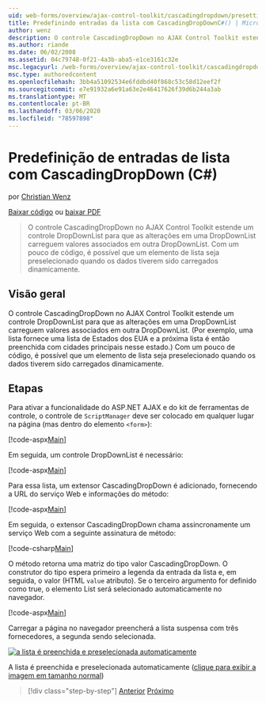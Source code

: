 ```yaml
---
uid: web-forms/overview/ajax-control-toolkit/cascadingdropdown/presetting-list-entries-with-cascadingdropdown-cs
title: Predefinindo entradas da lista com CascadingDropDownC#() | Microsoft Docs
author: wenz
description: O controle CascadingDropDown no AJAX Control Toolkit estende um controle DropDownList para que as alterações em uma DropDownList carreguem valores associados em anoth...
ms.author: riande
ms.date: 06/02/2008
ms.assetid: 04c79748-0f21-4a3b-aba5-e1ce3161c32e
msc.legacyurl: /web-forms/overview/ajax-control-toolkit/cascadingdropdown/presetting-list-entries-with-cascadingdropdown-cs
msc.type: authoredcontent
ms.openlocfilehash: 3bb4a51092534e6fddbd40f868c53c58d12eef2f
ms.sourcegitcommit: e7e91932a6e91a63e2e46417626f39d6b244a3ab
ms.translationtype: MT
ms.contentlocale: pt-BR
ms.lasthandoff: 03/06/2020
ms.locfileid: "78597898"
---
```

# <a name="presetting-list-entries-with-cascadingdropdown-c"></a>Predefinição de entradas de lista com CascadingDropDown (C#)

por [Christian Wenz](https://github.com/wenz)

[Baixar código](https://download.microsoft.com/download/9/0/7/907760b1-2c60-4f81-aeb6-ca416a573b0d/cascadingdropdown2.cs.zip) ou [baixar PDF](https://download.microsoft.com/download/2/d/c/2dc10e34-6983-41d4-9c08-f78f5387d32b/cascadingDropDown2CS.pdf)

> O controle CascadingDropDown no AJAX Control Toolkit estende um controle DropDownList para que as alterações em uma DropDownList carreguem valores associados em outra DropDownList. Com um pouco de código, é possível que um elemento de lista seja preselecionado quando os dados tiverem sido carregados dinamicamente.

## <a name="overview"></a>Visão geral

O controle CascadingDropDown no AJAX Control Toolkit estende um controle DropDownList para que as alterações em uma DropDownList carreguem valores associados em outra DropDownList. (Por exemplo, uma lista fornece uma lista de Estados dos EUA e a próxima lista é então preenchida com cidades principais nesse estado.) Com um pouco de código, é possível que um elemento de lista seja preselecionado quando os dados tiverem sido carregados dinamicamente.

## <a name="steps"></a>Etapas

Para ativar a funcionalidade do ASP.NET AJAX e do kit de ferramentas de controle, o controle de `ScriptManager` deve ser colocado em qualquer lugar na página (mas dentro do elemento `<form>`):

[!code-aspx[Main](presetting-list-entries-with-cascadingdropdown-cs/samples/sample1.aspx)]

Em seguida, um controle DropDownList é necessário:

[!code-aspx[Main](presetting-list-entries-with-cascadingdropdown-cs/samples/sample2.aspx)]

Para essa lista, um extensor CascadingDropDown é adicionado, fornecendo a URL do serviço Web e informações do método:

[!code-aspx[Main](presetting-list-entries-with-cascadingdropdown-cs/samples/sample3.aspx)]

Em seguida, o extensor CascadingDropDown chama assincronamente um serviço Web com a seguinte assinatura de método:

[!code-csharp[Main](presetting-list-entries-with-cascadingdropdown-cs/samples/sample4.cs)]

O método retorna uma matriz do tipo valor CascadingDropDown. O construtor do tipo espera primeiro a legenda da entrada da lista e, em seguida, o valor (HTML `value` atributo). Se o terceiro argumento for definido como true, o elemento List será selecionado automaticamente no navegador.

[!code-aspx[Main](presetting-list-entries-with-cascadingdropdown-cs/samples/sample5.aspx)]

Carregar a página no navegador preencherá a lista suspensa com três fornecedores, a segunda sendo selecionada.

[![a lista é preenchida e preselecionada automaticamente](presetting-list-entries-with-cascadingdropdown-cs/_static/image2.png)](presetting-list-entries-with-cascadingdropdown-cs/_static/image1.png)

A lista é preenchida e preselecionada automaticamente ([clique para exibir a imagem em tamanho normal](presetting-list-entries-with-cascadingdropdown-cs/_static/image3.png))

> [!div class="step-by-step"]
> [Anterior](using-cascadingdropdown-with-a-database-cs.md)
> [Próximo](using-auto-postback-with-cascadingdropdown-cs.md)

